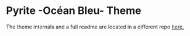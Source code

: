 # Pyrite -Océan Bleu- Theme
The theme internals and a full readme are located in a different repo [here.](<https://github.com/LeafyLuigi/discord-themes/tree/master/pyrite>)